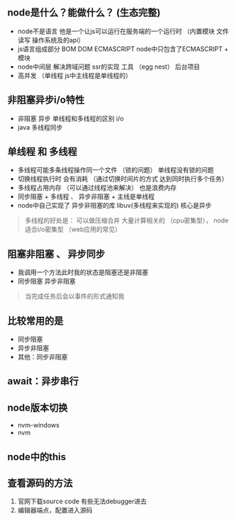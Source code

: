 
## node是什么？能做什么？ (生态完整)
- node不是语言 他是一个让js可以运行在服务端的一个运行时 （内置模块 文件读写 操作系统及的api）
- js语言组成部分 BOM DOM  ECMASCRIPT  node中只包含了ECMASCRIPT + 模块
- node中间层 解决跨域问题  ssr的实现  工具  （egg nest） 后台项目
- 高并发 （单线程 js中主线程是单线程的）

## 非阻塞异步i/o特性
- 非阻塞  异步  单线程和多线程的区别  i/o
- java 多线程同步
  

## 单线程 和 多线程
- 多线程可能多条线程操作同一个文件 （锁的问题）  单线程没有锁的问题
- 切换线程执行时 会有消耗  （通过切换时间片的方式 达到同时执行多个任务）
- 多线程占用内存 （可以通过线程池来解决） 也是浪费内存
- 同步阻塞 + 多线程 、 异步非阻塞 + 主线是单线程
- node中自己实现了 异步非阻塞的库 libuv(多线程来实现的) 核心是异步
  
> 多线程的好处是： 可以做压缩合并 大量计算相关的 （cpu密集型）， node适合i/o密集型 （web应用的常见）

## 阻塞非阻塞 、 异步同步
- 我调用一个方法此时我的状态是阻塞还是非阻塞
- 同步阻塞  异步非阻塞

> 当完成任务后会以事件的形式通知我


## 比较常用的是
- 同步阻塞
- 异步非阻塞
- 其他：同步非阻塞

## await：异步串行

## node版本切换
- nvm-windows
- nvm

## node中的this
 
 
## 查看源码的方法
1. 官网下载source code 有些无法debugger进去 
2. 编辑器端点，配置进入源码
